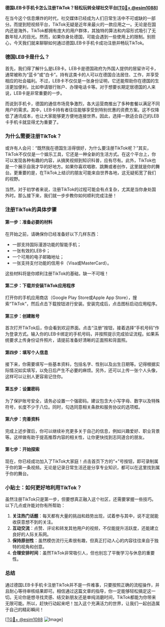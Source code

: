 **德国LEB卡手机卡怎么注册TikTok？轻松玩转全球社交平台[[TG💪+ @esim1088](https://t.me/s/esim1088)]**

在当今这个信息爆炸的时代，社交媒体已经成为人们日常生活中不可或缺的一部分。而提到短视频平台，TikTok无疑是近年来最火的一款应用之一。无论是在国内还是海外，TikTok都拥有庞大的用户群体，其独特的算法和内容形式吸引了无数年轻人的目光。然而，如果你身处德国，可能会遇到一些使用上的限制。别担心，今天我们就来聊聊如何通过德国LEB卡手机卡成功注册并畅玩TikTok。

### 德国LEB卡是什么？

首先，我们得了解什么是LEB卡。LEB卡是德国政府为外国人提供的居留许可卡，通常被称为“蓝卡”或“白卡”。持有这类卡的人可以在德国合法居住、工作，并享受相应的社会福利。不过，LEB卡不仅仅是一张身份证明，它还能帮助你在德国的生活更加便利，比如申请银行账户、办理电话卡等。对于想要长期定居德国的人来说，LEB卡是非常重要的一步。

而说到手机卡，德国的通信市场竞争激烈，各大运营商推出了多种套餐以满足不同用户的需求。其中，LEB卡持有者往往能够享受到特别优惠的资费方案。这不仅降低了通讯成本，也让大家能够更方便地连接世界。因此，选择一款适合自己的LEB卡手机卡就显得尤为重要了。

### 为什么需要注册TikTok？

或许有人会问：“既然我在德国生活得很好，为什么要注册TikTok呢？”其实，TikTok不仅仅是一个娱乐工具，它还是一种全新的生活方式。在这个平台上，你可以发现各种有趣的内容，从搞笑视频到知识科普，应有尽有。此外，TikTok也是一个展示自我才华的好地方。如果你喜欢唱歌、跳舞或者创作，这里就是你的舞台。更重要的是，在TikTok上结识的朋友可能来自世界各地，这无疑拓宽了我们的视野。

当然，对于初学者来说，注册TikTok的过程可能会有点复杂，尤其是当你身处国外时。那么接下来，我们就一步步教你如何顺利完成注册！

### 注册TikTok的具体步骤

#### 第一步：准备必要的材料
在开始之前，请确保你已经准备好以下几样东西：
- 一部支持国际漫游功能的智能手机；
- 一张有效的LEB卡；
- 一个可用的电子邮箱地址；
- 一张支持支付功能的信用卡（Visa或MasterCard）。

这些材料将是你顺利注册TikTok的基础，缺一不可哦！

#### 第二步：下载并安装TikTok应用程序
打开你的手机应用商店（Google Play Store或Apple App Store），搜索“TikTok”，然后点击下载按钮进行安装。安装完成后，点击图标启动应用程序。

#### 第三步：创建账号
首次打开TikTok后，你会看到欢迎界面。点击“注册”按钮，接着选择“手机号码”作为登录方式。输入你的LEB卡绑定的手机号码，并按照提示完成验证流程。如果系统要求上传身份证件照片，请提前准备好清晰的正面照和背面照。

#### 第四步：填写个人信息
接下来，你需要填写一些基本资料，包括名字、性别以及出生日期等。记得根据实际情况如实填写，以免日后产生不必要的麻烦。另外，还可以上传一张个人头像，这样可以让别人更容易记住你。

#### 第五步：设置密码
为了保护账号安全，请务必设置一个强密码。建议包含大小写字母、数字以及特殊符号，长度不少于八位。同时，勾选同意相关条款和服务协议的选项框。

#### 第六步：完善资料
完成上述步骤后，你可以继续补充更多关于自己的信息，例如兴趣爱好、职业背景等。这样做有助于提高推荐内容的相关性，让你更快找到志同道合的朋友。

#### 第七步：开始探索
现在，你已经成功加入了TikTok大家庭！点击首页下方的“+”号按钮，即可录制属于你的第一条视频。无论是记录日常生活还是分享专业知识，都可以在这里找到属于你的舞台。

### 小贴士：如何更好地利用TikTok？
虽然注册TikTok只是第一步，但要想真正融入这个社区，还需要掌握一些技巧。以下几点或许能对你有所帮助：

1. **关注热门话题**：每天都有大量的挑战和趋势出现，试着参与其中，说不定就能收获意想不到的关注。
2. **互动交流**：点赞、评论和转发其他用户的视频，不仅能提升活跃度，还能建立良好的人际关系网。
3. **保持原创性**：虽然模仿流行元素很有趣，但真正打动人心的内容往往来自于独特的视角和创意。
4. **合理安排时间**：虽然TikTok非常吸引人，但也别忘了平衡学习与休息的重要性。

### 总结

通过德国LEB卡手机卡注册TikTok并不是一件难事，只要按照正确的流程操作，并且耐心等待审核结果即可。相信通过这篇文章的指导，你一定能够轻松搞定这一切。无论你是想寻找灵感、结交新朋友还是单纯消磨时间，TikTok都能为你带来无限可能。所以，赶快行动起来吧！加入这个充满活力的世界，让我们一起创造属于自己的精彩瞬间！

[[TG💪+ @esim1088](https://t.me/s/esim1088) ![Image](https://i.postimg.cc/4NQfJmqS/Snipaste-2025-05-13-00-14-12.png)]